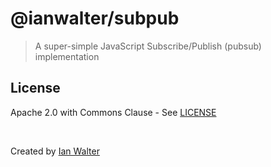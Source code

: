 # @ianwalter/subpub
> A super-simple JavaScript Subscribe/Publish (pubsub) implementation


## License

Apache 2.0 with Commons Clause - See [LICENSE](https://github.com/ianwalter/subpub/blob/master/LICENSE)

&nbsp;

Created by [Ian Walter](https://iankwalter.com)
